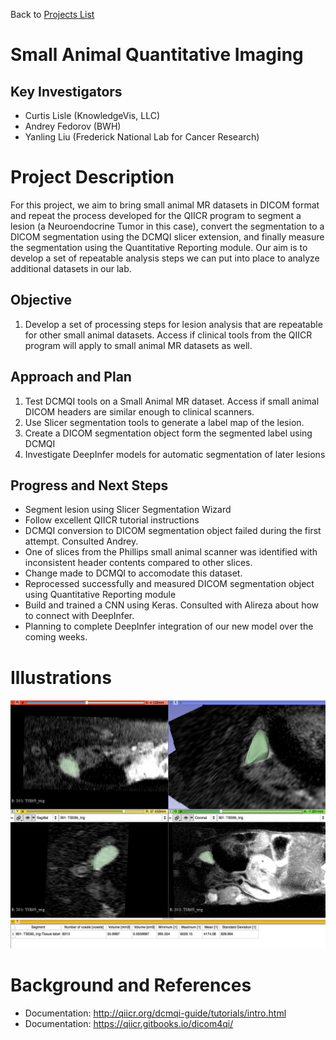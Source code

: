 Back to [Projects List](../../README.md#ProjectsList)

# Small Animal Quantitative Imaging

## Key Investigators

- Curtis Lisle (KnowledgeVis, LLC)
- Andrey Fedorov (BWH)
- Yanling Liu (Frederick National Lab for Cancer Research)

# Project Description

For this project, we aim to bring small animal MR datasets in DICOM format and repeat the process developed for the 
QIICR program to segment a lesion (a Neuroendocrine Tumor in this case), convert the segmentation to a DICOM segmentation
using the DCMQI slicer extension, and finally measure the segmentation using the Quantitative Reporting module.  Our aim
is to develop a set of repeatable analysis steps we can put into place to analyze additional datasets in our lab. 

## Objective

1. Develop a set of processing steps for lesion analysis that are repeatable for other small animal datasets.  Access if
clinical tools from the QIICR program will apply to small animal MR datasets as well. 

## Approach and Plan

1. Test DCMQI tools on a Small Animal MR dataset.  Access if small animal DICOM headers are similar enough
to clinical scanners.
2. Use Slicer segmentation tools to generate a label map of the lesion.
3. Create a DICOM segmentation object form the segmented label using DCMQI
4. Investigate DeepInfer models for automatic segmentation of later lesions

## Progress and Next Steps

<!--Describe progress and next steps in a few bullet points as you are making progress.-->
- Segment lesion using Slicer Segmentation Wizard
- Follow excellent QIICR tutorial instructions
- DCMQI conversion to DICOM segmentation object failed during the first attempt. Consulted Andrey.
- One of slices from the Phillips small animal scanner was identified with inconsistent header contents compared to other slices.
- Change made to DCMQI to accomodate this dataset. 
- Reprocessed successfully and measured DICOM segmentation object using Quantitative Reporting module
- Build and trained a CNN using Keras. Consulted with Alireza about how to connect with DeepInfer. 
- Planning to complete DeepInfer integration of our new model over the coming weeks.

# Illustrations

<!--Add pictures and links to videos that demonstrate what has been accomplished.-->

![Neuroendocrine Liver lesion as DICOM segmentation object](neuroendocrine_lesion.png)


# Background and References

<!--Use this space for information that may help people better understand your project, like links to papers, source code, or data.-->

- Documentation: http://qiicr.org/dcmqi-guide/tutorials/intro.html
- Documentation: https://qiicr.gitbooks.io/dicom4qi/


